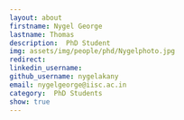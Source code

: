 ```yaml
---
layout: about
firstname: Nygel George
lastname: Thomas
description:  PhD Student
img: assets/img/people/phd/Nygelphoto.jpg
redirect: 
linkedin_username: 
github_username: nygelakany
email: nygelgeorge@iisc.ac.in
category:  PhD Students
show: true
---
```


